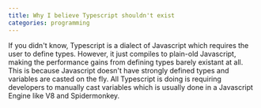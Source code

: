 ```yaml
---
title: Why I believe Typescript shouldn't exist
categories: programming
---
```


If you didn't know, Typescript is a dialect of Javascript which requires the user to define types. However, it just compiles to plain-old Javascript, making the performance gains from defining types barely existant at all. This is because Javascript doesn't have strongly defined types and variables are casted on the fly. All Typescript is doing is requiring developers to manually cast variables which is usually done in a Javascript Engine like V8 and Spidermonkey. 

